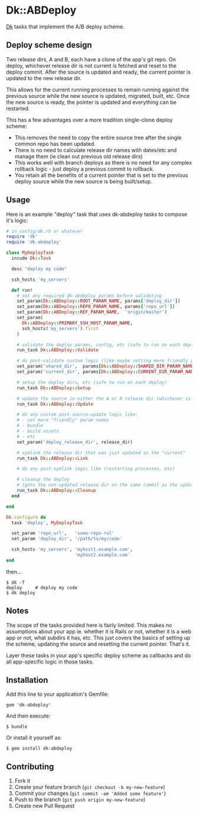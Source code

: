 # Dk::ABDeploy

[Dk](https://github.com/redding/dk) tasks that implement the A/B deploy scheme.

## Deploy scheme design

Two release dirs, A and B, each have a clone of the app's git repo.  On deploy, whichever release dir is not current is fetched and reset to the deploy commit.  After the source is updated and ready, the current pointer is updated to the new release dir.

This allows for the current running processes to remain running against the previous source while the new source is updated, migrated, built, etc.  Once the new source is ready, the pointer is updated and everything can be restarted.

This has a few advantages over a more tradition single-clone deploy scheme:

* This removes the need to copy the entire source tree after the single common repo has been updated.
* There is no need to calculate release dir names with dates/etc and manage them (ie clean out previous old release dirs)
* This works well with branch deploys as there is no need for any complex rollback logic - just deploy a previous commit to rollback.
* You retain all the benefits of a current pointer that is set to the previous deploy source while the new source is being built/setup.

## Usage

Here is an example "deploy" task that uses dk-abdeploy tasks to compose it's logic:

```ruby
# in config/dk.rb or whatever
require 'dk'
require 'dk-abdeploy'

class MyDeployTask
  incude Dk::Task

  desc "deploy my code"

  ssh_hosts 'my_servers'

  def run!
    # set any required dk-abdeploy params before validating
    set_param(Dk::ABDeploy::ROOT_PARAM_NAME, params['deploy_dir'])
    set_param(Dk::ABDeploy::REPO_PARAM_NAME, params['repo_url'])
    set_param(Dk::ABDeploy::REF_PARAM_NAME,  'origin/master')
    set_param(
      Dk::ABDeploy::PRIMARY_SSH_HOST_PARAM_NAME,
      ssh_hosts('my_servers').first
    )

    # validate the deploy params, config, etc (safe to run on each deploy)
    run_task Dk::ABDeploy::Validate

    # do post-validate custom logic (like maybe setting more friendly param names?)
    set_param('shared_dir',  params[Dk::ABDeploy::SHARED_DIR_PARAM_NAME])
    set_param('current_dir', params[Dk::ABDeploy::CURRENT_DIR_PARAM_NAME])

    # setup the deploy dirs, etc (safe to run on each deploy)
    run_task Dk::ABDeploy::Setup

    # update the source in either the A or B release dir (whichever is not current)
    run_task Dk::ABDeploy::Update

    # do any custom post-source-update logic like:
    # - set more "friendly" param names
    # - bundle
    # - build assets
    # - etc
    set_param('deploy_release_dir', release_dir)

    # symlink the release dir that was just updated as the "current"
    run_task Dk::ABDeploy::Link

    # do any post-symlink logic like (restarting processes, etc)

    # cleanup the deploy
    # (gets the non-updated release dir on the same commit as the updated release dir)
    run_task Dk::ABDeploy::Cleanup
  end

end

Dk.configure do
  task 'deploy', MyDeployTask

  set_param 'repo_url',   'some-repo-rul'
  set_param 'deploy_dir', '/path/to/my/code'

  ssh_hosts 'my_servers', 'myhost1.example.com',
                          'myhost2.example.com'
end
```

then...

```
$ dk -T
deploy     # deploy my code
$ dk deploy
```

## Notes

The scope of the tasks provided here is fairly limited.  This makes no assumptions about your app ie. whether it is Rails or not, whether it is a web app or not, what subdirs it has, etc.  This just covers the basics of setting up the scheme, updating the source and resetting the current pointer.  That's it.

Layer these tasks in your app's specific deploy scheme as callbacks and do all app-specific logic in those tasks.

## Installation

Add this line to your application's Gemfile:

    gem 'dk-abdeploy'

And then execute:

    $ bundle

Or install it yourself as:

    $ gem install dk-abdeploy

## Contributing

1. Fork it
2. Create your feature branch (`git checkout -b my-new-feature`)
3. Commit your changes (`git commit -am 'Added some feature'`)
4. Push to the branch (`git push origin my-new-feature`)
5. Create new Pull Request
